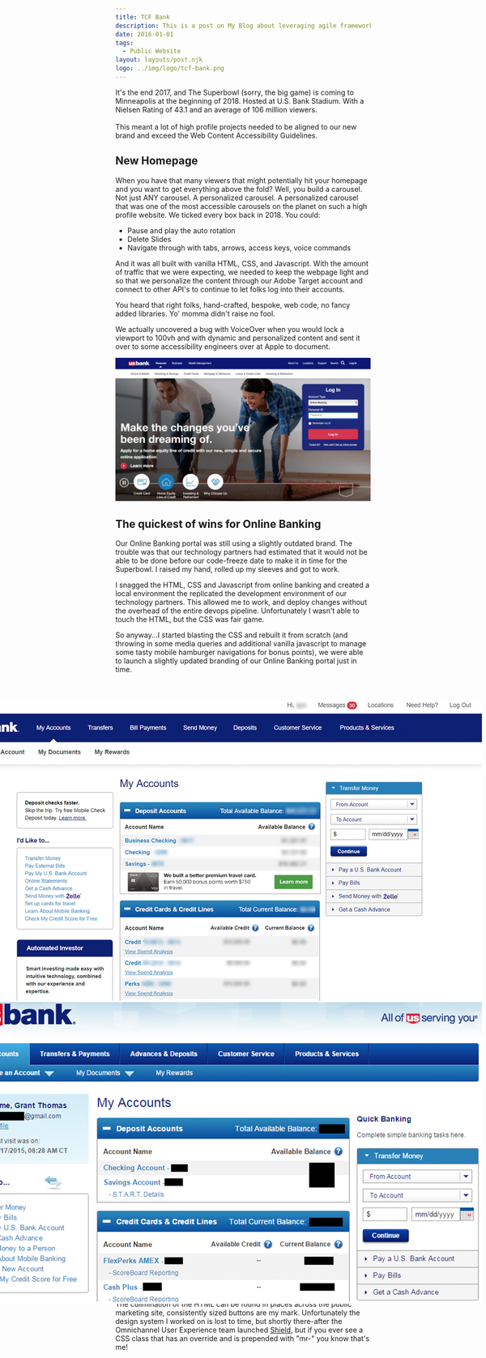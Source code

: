 ```yaml
---
title: TCF Bank
description: This is a post on My Blog about leveraging agile frameworks.
date: 2016-01-01
tags:
  - Public Website
layout: layouts/post.njk
logo: ../img/logo/tcf-bank.png
---
```


<p class="lead-p">It's the end 2017, and The Superbowl (sorry, the big game) is coming to Minneapolis at the beginning of 2018. Hosted at U.S. Bank Stadium. With a Nielsen Rating of 43.1 and an average of 106 million viewers. <br><br>This meant a lot of high profile projects needed to be aligned to our new brand and exceed the Web Content Accessibility Guidelines. </p>

## New Homepage
When you have that many viewers that might potentially hit your homepage and you want to get everything above the fold? Well, you build a carousel. Not just ANY carousel. A personalized carousel. A personalized carousel that was one of the most accessible carousels on the planet on such a high profile website. We ticked every box back in 2018. You could:

<ul>
  <li>Pause and play the auto rotation</li>
  <li>Delete Slides</li>
  <li>Navigate through with tabs, arrows, access keys, voice commands</li>
</ul>

And it was all built with vanilla HTML, CSS, and Javascript. With the amount of traffic that we were expecting, we needed to keep the webpage light and so that we personalize the content through our Adobe Target account and connect to other API's to continue to let folks log into their accounts. 

You heard that right folks, hand-crafted, bespoke, web code, no fancy added libraries. Yo' momma didn't raise no fool.

We actually uncovered a bug with VoiceOver when you would lock a viewport to 100vh and with dynamic and personalized content and sent it over to some accessibility engineers over at Apple to document.

<img src="/img/usbank/usb-homepage.jpeg" alt="Screenshot of the Game Center's main screen that highlights six web games."/>

## The quickest of wins for Online Banking

Our Online Banking portal was still using a slightly outdated brand. The trouble was that our technology partners had estimated that it would not be able to be done before our code-freeze date to make it in time for the Superbowl. I raised my hand, rolled up my sleeves and got to work.

I snagged the HTML, CSS and Javascript from online banking and created a local environment the replicated the development environment of our technology partners. This allowed me to work, and deploy changes without the overhead of the entire devops pipeline. Unfortunately I wasn't able to touch the HTML, but the CSS was fair game.

So anyway...I started blasting the CSS and rebuilt it from scratch (and throwing in some media queries and additional vanilla javascript to manage some tasty mobile hamburger navigations for bonus points), we were able to launch a slightly updated branding of our Online Banking portal just in time.

<div class="img-comp-container">
  <div class="img-comp-img">
    <img src="/img/usbank/usb-newolb.png">
  </div>
  <div class="img-comp-img img-comp-overlay">
     <img src="/img/usbank/usb-oldolb.png">
  </div>
</div>

## Design System V.1.<br>or<br> One Button, Two Button, Red Button, Blue Button
After rebuilding little pieces of projects with vanilla HTML, CSS and Javascript I had a nice start to a hand coded design system. We had a significant of documentation within Invision but I was able to hand off reusable and WCAG 2.1 AA compliant code (I sat right next to some very gracious native screen reader users that I love dearly) to our technology partners.

There was a lot of designers, and a lot of disperate versions of elements that looked *close* but not *exact*. I worked with a lot of visual designers and user experience professionals to help them better understand the grain of the web, how inline, block, margin collapse, line height effecting the box model, and all that good stuff that caused major headaches.

The culimination of the HTML can be found in places across the public marketing site, consistently sized buttons are my mark. Unfortunately the design system I worked on is lost to time, but shortly there-after the Omnichannel User Experience team launched <a href="https://shield.usbank.com/">Shield</a>, but if you ever see a CSS class that has an override and is prepended with "mr-" you know that's me!



<script>
function initComparisons() {
  var x, i;
  /* Find all elements with an "overlay" class: */
  x = document.getElementsByClassName("img-comp-overlay");
  for (i = 0; i < x.length; i++) {
    /* Once for each "overlay" element:
    pass the "overlay" element as a parameter when executing the compareImages function: */
    compareImages(x[i]);
  }
  function compareImages(img) {
    var slider, img, clicked = 0, w, h;
    /* Get the width and height of the img element */
    w = img.offsetWidth;
    h = img.offsetHeight;
    /* Set the width of the img element to 50%: */
    img.style.width = (w / 2) + "px";
    /* Create slider: */
    slider = document.createElement("DIV");
    slider.setAttribute("class", "img-comp-slider");
    /* Insert slider */
    img.parentElement.insertBefore(slider, img);
    /* Position the slider in the middle: */
    slider.style.top = (h / 2) - (slider.offsetHeight / 2) + "px";
    slider.style.left = (w / 2) - (slider.offsetWidth / 2) + "px";
    /* Execute a function when the mouse button is pressed: */
    slider.addEventListener("mousedown", slideReady);
    /* And another function when the mouse button is released: */
    window.addEventListener("mouseup", slideFinish);
    /* Or touched (for touch screens: */
    slider.addEventListener("touchstart", slideReady);
     /* And released (for touch screens: */
    window.addEventListener("touchend", slideFinish);
    function slideReady(e) {
      /* Prevent any other actions that may occur when moving over the image: */
      e.preventDefault();
      /* The slider is now clicked and ready to move: */
      clicked = 1;
      /* Execute a function when the slider is moved: */
      window.addEventListener("mousemove", slideMove);
      window.addEventListener("touchmove", slideMove);
    }
    function slideFinish() {
      /* The slider is no longer clicked: */
      clicked = 0;
    }
    function slideMove(e) {
      var pos;
      /* If the slider is no longer clicked, exit this function: */
      if (clicked == 0) return false;
      /* Get the cursor's x position: */
      pos = getCursorPos(e)
      /* Prevent the slider from being positioned outside the image: */
      if (pos < 0) pos = 0;
      if (pos > w) pos = w;
      /* Execute a function that will resize the overlay image according to the cursor: */
      slide(pos);
    }
    function getCursorPos(e) {
      var a, x = 0;
      e = e || window.event;
      /* Get the x positions of the image: */
      a = img.getBoundingClientRect();
      /* Calculate the cursor's x coordinate, relative to the image: */
      x = e.pageX - a.left;
      /* Consider any page scrolling: */
      x = x - window.pageXOffset;
      return x;
    }
    function slide(x) {
      /* Resize the image: */
      img.style.width = x + "px";
      /* Position the slider: */
      slider.style.left = img.offsetWidth - (slider.offsetWidth / 2) + "px";
    }
  }
}

initComparisons();

</script>

<style>
  .img-comp-container {
    width: calc(100% + 600px);
    height: 830px;
    position: relative;
    margin-left: -300px;
    margin-right: -300px;
    margin-top: 50px;
    margin-bottom: 50px;
    box-shadow: var(--box-shadow);
}
</style>